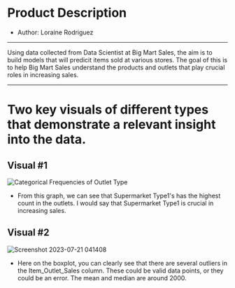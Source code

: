 # Product Description
- Author: Loraine Rodriguez
___
Using data collected from Data Scientist at Big Mart Sales, the aim is to build models that will predicit items sold at various stores. The goal of this is to help Big Mart Sales understand the products and outlets that play crucial roles in increasing sales.
___
# Two key visuals of different types that demonstrate a relevant insight into the data.

## Visual #1
![Categorical Frequencies of Outlet Type](https://github.com/lrnrdr/Prediction-of-Product-Sales/assets/138408700/9aa956e1-60ee-4fe3-95f4-ef65f306b349)
- From this graph, we can see that Supermarket Type1's has the highest count in the outlets. I would say that Supermarket Type1 is crucial in increasing sales.

  
## Visual #2
  ![Screenshot 2023-07-21 041408](https://github.com/lrnrdr/Prediction-of-Product-Sales/assets/138408700/9da40cd0-0a8f-4547-9c91-70c710f23df6)
- Here on the boxplot, you can clearly see that there are several outliers in the Item_Outlet_Sales column. These could be valid data points, or they could be an error.  The mean and median are around 2000.

